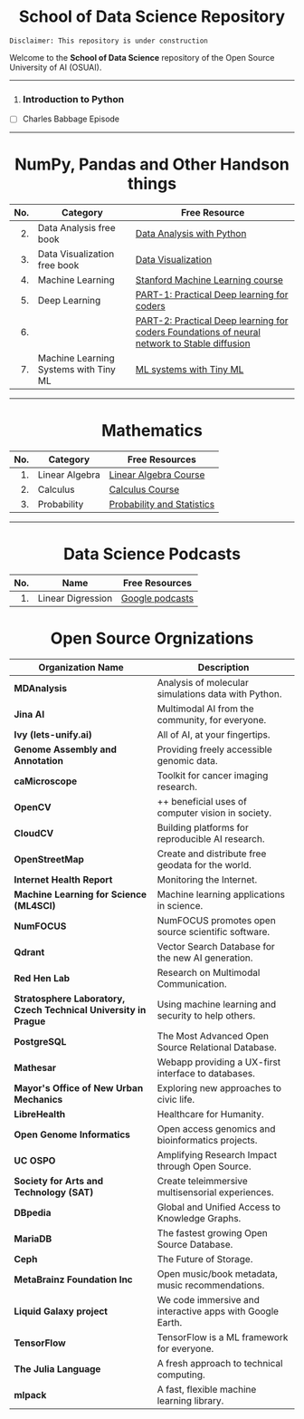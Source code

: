 <h1 align='center'>School of Data Science Repository</h1> 

```
Disclaimer: This repository is under construction
```
Welcome to the **School of Data Science** repository of the Open Source University of AI (OSUAI). 

---
1. ### Introduction to Python
- [ ] Charles Babbage Episode
---
<h1 align='center'>NumPy, Pandas and Other Handson things</h1> 



| No. | Category                           | Free Resource                                                                                   |
|----:|------------------------------------|-------------------------------------------------------------------------------------------------|
| 2.  | Data Analysis free book            | [Data Analysis with Python](https://wesmckinney.com/book/)                                      |
| 3.  | Data Visualization free book       | [Data Visualization](https://clauswilke.com/dataviz/)                                           |
| 4.  | Machine Learning                   | [Stanford Machine Learning course](https://www.youtube.com/watch?v=jGwO_UgTS7I&list=PLoROMvodv4rMiGQp3WXShtMGgzqpfVfbU) |
| 5.  | Deep Learning                      | [PART-1: Practical Deep learning for coders](https://www.youtube.com/watch?v=8SF_h3xF3cE&list=PLfYUBJiXbdtSvpQjSnJJ_PmDQB_VyT5iU) |
| 6.  |                                    | [PART-2: Practical Deep learning for coders Foundations of neural network to Stable diffusion](https://www.youtube.com/watch?v=_7rMfsA24Ls&list=PLfYUBJiXbdtRUvTUYpLdfHHp9a58nWVXP) |
| 7.  | Machine Learning Systems with Tiny ML | [ ML systems with Tiny ML](https://harvard-edge.github.io/cs249r_book/) |
---

<h1 align='center'>Mathematics</h1> 

| No.  | Category                    | Free Resources                                                                                                        |
|-----:|-----------------------------|-----------------------------------------------------------------------------------------------------------------------|
| 1.   | Linear Algebra              | [Linear Algebra Course](https://www.youtube.com/watch?v=fNk_zzaMoSs&list=PLZHQObOWTQDPD3MizzM2xVFitgF8hE_ab)          |
| 2.   | Calculus                    | [Calculus Course](https://www.youtube.com/watch?v=WUvTyaaNkzM&list=PLZHQObOWTQDMsr9K-rj53DwVRMYO3t5Yr)                |
| 3.   | Probability                 | [Probability and Statistics]()                                                                                        |

---

<h1 align='center'>Data Science Podcasts</h1> 

| No.  | Name                 | Free Resources                                                                                                        |
|-----:|-----------------------------|-----------------------------------------------------------------------------------------------------------------------|
| 1.   | Linear Digression              | [Google podcasts](https://podcasts.google.com/feed/aHR0cHM6Ly9mZWVkcy5mZWVkYnVybmVyLmNvbS91ZGFjaXR5LWxpbmVhci1kaWdyZXNzaW9ucw?sa=X&ved=0CAMQ4aUDahgKEwiY1PCYg_WCAxUAAAAAHQAAAAAQpwo)         |

<h1 align='center'>Open Source Orgnizations</h1> 

| Organization Name                                   | Description                                                |
| ---------------------------------------------------- | ---------------------------------------------------------- |
| **MDAnalysis**                                       | Analysis of molecular simulations data with Python.         |
| **Jina AI**                                          | Multimodal AI from the community, for everyone.             |
| **Ivy (lets-unify.ai)**                              | All of AI, at your fingertips.                              |
| **Genome Assembly and Annotation**                   | Providing freely accessible genomic data.                  |
| **caMicroscope**                                     | Toolkit for cancer imaging research.                        |
| **OpenCV**                                           | ++ beneficial uses of computer vision in society.           |
| **CloudCV**                                          | Building platforms for reproducible AI research.            |
| **OpenStreetMap**                                    | Create and distribute free geodata for the world.          |
| **Internet Health Report**                           | Monitoring the Internet.                                    |
| **Machine Learning for Science (ML4SCI)**             | Machine learning applications in science.                   |
| **NumFOCUS**                                         | NumFOCUS promotes open source scientific software.          |
| **Qdrant**                                           | Vector Search Database for the new AI generation.           |
| **Red Hen Lab**                                      | Research on Multimodal Communication.                       |
| **Stratosphere Laboratory, Czech Technical University in Prague** | Using machine learning and security to help others.  |
| **PostgreSQL**                                       | The Most Advanced Open Source Relational Database.          |
| **Mathesar**                                         | Webapp providing a UX-first interface to databases.         |
| **Mayor's Office of New Urban Mechanics**            | Exploring new approaches to civic life.                     |
| **LibreHealth**                                      | Healthcare for Humanity.                                    |
| **Open Genome Informatics**                          | Open access genomics and bioinformatics projects.           |
| **UC OSPO**                                          | Amplifying Research Impact through Open Source.             |
| **Society for Arts and Technology (SAT)**            | Create teleimmersive multisensorial experiences.            |
| **DBpedia**                                          | Global and Unified Access to Knowledge Graphs.              |
| **MariaDB**                                          | The fastest growing Open Source Database.                   |
| **Ceph**                                             | The Future of Storage.                                      |
| **MetaBrainz Foundation Inc**                        | Open music/book metadata, music recommendations.            |
| **Liquid Galaxy project**                             | We code immersive and interactive apps with Google Earth.   |
| **TensorFlow**                                       | TensorFlow is a ML framework for everyone.                  |
| **The Julia Language**                                | A fresh approach to technical computing.                    |
| **mlpack**                                           | A fast, flexible machine learning library.                  |


